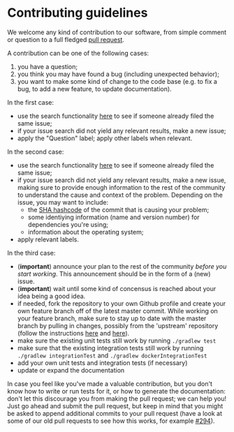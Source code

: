# Contributing guidelines

We welcome any kind of contribution to our software, from simple comment or question to a full fledged [pull request](https://help.github.com/articles/about-pull-requests/).

A contribution can be one of the following cases:

1. you have a question;
1. you think you may have found a bug (including unexpected behavior);
1. you want to make some kind of change to the code base (e.g. to fix a bug, to add a new feature, to update documentation).

In the first case:

- use the search functionality [here](https://github.com/NLeSC/Xenon/issues) to see if someone already filed the same issue;
- if your issue search did not yield any relevant results, make a new issue;
- apply the "Question" label; apply other labels when relevant.

In the second case:

- use the search functionality [here](https://github.com/NLeSC/Xenon/issues) to see if someone already filed the same issue;
- if your issue search did not yield any relevant results, make a new issue, making sure to provide enough information to the rest of the community to understand the cause and context of the problem. Depending on the issue, you may want to include:
    - the [SHA hashcode](https://help.github.com/articles/autolinked-references-and-urls/#commit-shas) of the commit that is causing your problem;
    - some identiying information (name and version number) for dependencies you're using;
    - information about the operating system;
- apply relevant labels.

In the third case:

- (**important**) announce your plan to the rest of the community _before you start working_. This announcement should be in the form of a (new) issue.
- (**important**) wait until some kind of concensus is reached about your idea being a good idea.
- if needed, fork the repository to your own Github profile and create your own feature branch off of the latest master commit. While working on your feature branch, make sure to stay up to date with the master branch by pulling in changes, possibly from the 'upstream' repository (follow the instructions [here](https://help.github.com/articles/configuring-a-remote-for-a-fork/) and [here](https://help.github.com/articles/syncing-a-fork/)).
- make sure the existing unit tests still work by running ``./gradlew test``
- make sure that the existing integration tests still work by running ``./gradlew integrationTest`` and ``./gradlew dockerIntegrationTest``
- add your own unit tests and integration tests (if necessary)
- update or expand the documentation


In case you feel like you've made a valuable contribution, but you don't know how to write or run tests for it, or how to generate the documentation: don't let this discourage you from making the pull request; we can help you! Just go ahead and submit the pull request, but keep in mind that you might be asked to append additional commits to your pull request (have a look at some of our old pull requests to see how this works, for example [#294](https://github.com/NLeSC/Xenon/pull/294)).


